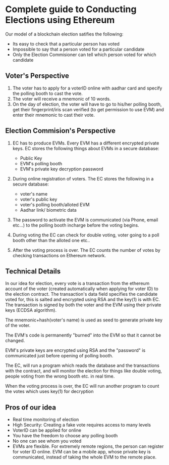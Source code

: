 Complete guide to Conducting Elections using Ethereum
=====================================================

Our model of a blockchain election satifies the following:

* Its easy to check that a particular person has voted
* Impossible to say that a person voted for a particular candidate
* Only the Election Commisioner can tell which person voted for which candidate

Voter's Perspective
--------------------

1. The voter has to apply for a voterID online with aadhar card and specify the polling booth to cast the vote.
2. The voter will receive a mnemonic of 10 words.
3. On the day of election, the voter will have to go to his/her polling booth, get their fingerprint/iris scan verified (to get permission to use EVM) and enter their mnemonic to cast their vote.

Election Commision's Perspective
--------------------------------

1. EC has to produce EVMs. Every EVM has a different encrypted private keys.
EC stores the following things about EVMs in a secure database:
    * Public Key
    * EVM's polling booth
    * EVM's private key decryption password

2. During online registration of voters. The EC stores the following in a secure database:
    * voter's name 
    * voter's public key
    * voter's polling booth/alloted EVM
    * Aadhar link/ biometric data

3. The password to activate the EVM is communicated (via Phone, email etc...) to the polling booth incharge before the voting begins.
4. During voting the EC can check for double voting, voter going to a poll booth other than the alloted one etc..
5. After the voting process is over. The EC counts the number of votes by checking transactions on Ethereum network.


Technical Details
-----------------


In our idea for election, every vote is a transaction from the ethereum account of the voter (created automatically when applying for voter ID) to the election contract. The transaction's data field specifies the candidate voted for, this is salted and encrypted using RSA and the key(1) is with EC. The transaction is signed by both the voter and the EVM using their private keys (ECDSA algorithm).

The mnemonic+hash(voter's name) is used as seed to generate private key of the voter.

The EVM's code is permanently "burned" into the EVM so that it cannot be changed.

EVM's private keys are encrypted using RSA and the "password" is communicated just before opening of polling booth.

The EC, will run a program which reads the database and the transactions with the contract, and will monitor the election for things like double voting, people voting from the wrong booth etc. in real time.

When the voting process is over, the EC will run another program to count the votes which uses key(1) for decryption

Pros of our idea
----------------

* Real time monitoring of election
* High Security: Creating a fake vote requires access to many levels
* VoterID can be applied for online
* You have the freedom to choose any polling booth
* No one can see whom you voted
* EVMs are flexible. For extremely remote regions, the person can register for voter ID online. EVM can be a mobile app, whose private key is communicated, instead of taking the whole EVM to the remote place.
